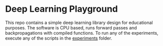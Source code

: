 # Deep Learning Playground

This repo contains a simple deep learning library design for educational purposes. The software is CPU based, runs forward passes and backpropagations with compiled functions.
To run any of the experiments, execute any of the scripts in the [experiments](experiments) folder. 
